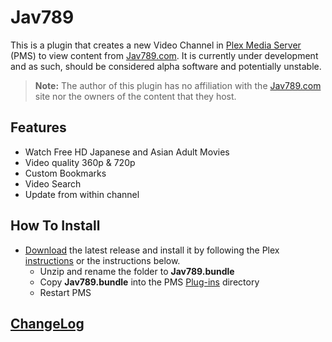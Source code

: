 Jav789
=======

This is a plugin that creates a new Video Channel in [Plex Media Server](https://plex.tv/) (PMS) to view content from [Jav789.com](http://jav789.com/). It is currently under development and as such, should be considered alpha software and potentially unstable.

> **Note:** The author of this plugin has no affiliation with the [Jav789.com](http://jav789.com/) site nor the owners of the content that they host.

## Features

- Watch Free HD Japanese and Asian Adult Movies
- Video quality 360p & 720p
- Custom Bookmarks
- Video Search
- Update from within channel

## How To Install

- [Download](http://github.com/Nosinden/Jav789.bundle/releases) the latest release and install it by following the Plex [instructions](https://support.plex.tv/hc/en-us/articles/201187656-How-do-I-manually-install-a-channel-) or the instructions below.
  - Unzip and rename the folder to **Jav789.bundle**
  - Copy **Jav789.bundle** into the PMS [Plug-ins](https://support.plex.tv/hc/en-us/articles/201106098-How-do-I-find-the-Plug-Ins-folder-) directory
  - Restart PMS

## [ChangeLog](Changelog.md#changelog)
